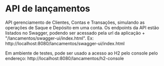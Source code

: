 # API de lançamentos

API gerenciamento de Clientes, Contas e Transações, simulando as operações de Saque e Depósito em uma conta.
Os endpoints da API estão listados no Swagger, podendo ser acessado pela url da aplicação + "/lancamentos/swagger-ui/index.html". Ex: http://localhost:8080/lancamentos/swagger-ui/index.html

Em ambiente de testes, pode ser usado a acesso ao H2 pelo console pelo endereço: http://localhost:8080/lancamentos/h2-console


